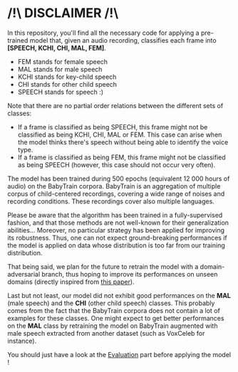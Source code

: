 # /!\ DISCLAIMER /!\

In this repository, you'll find all the necessary code for applying a pre-trained model that, given an audio recording, classifies each frame into **[SPEECH, KCHI, CHI, MAL, FEM]**.
- FEM stands for female speech
- MAL stands for male speech
- KCHI stands for key-child speech
- CHI stands for other child speech
- SPEECH stands for speech :)

Note that there are no partial order relations between the different sets of classes: 
- If a frame is classified as being SPEECH, this frame might not be classified as being KCHI, CHI, MAL or FEM. This case can arise when the model thinks there's speech without being able to identify the voice type.
- If a frame is classified as being FEM, this frame might not be classified as being SPEECH (however, this case should not occur very often).

The model has been trained during 500 epochs (equivalent 12 000 hours of audio) on the BabyTrain corpora.
BabyTrain is an aggregation of multiple corpus of child-centered recordings, covering a wide range of noises and recording conditions.
These recordings cover also multiple languages.

Please be aware that the algorithm has been trained in a fully-supervised fashion, and that those methods are not well-known for their generalization abilities...
Moreover, no particular strategy has been applied for improving its robustness. Thus, one can not expect ground-breaking performances if the model is applied on data whose distribution is too far from our training distribution.

That being said, we plan for the future to retrain the model with a domain-adversarial branch, thus hoping to improve its performances on unseen domains (directly inspired from [this paper](https://arxiv.org/abs/1910.10655)).

Last but not least, our model did not exhibit good performances on the **MAL** (male speech) and the **CHI** (other child speech) classes. This probably comes from the fact that the BabyTrain corpora does not contain a lot of examples for these classes. One might expect to get better performances on the **MAL** class by retraining the model on BabyTrain augmented with male speech extracted from another dataset (such as VoxCeleb for instance).

You should just have a look at the [Evaluation](./evaluations.md) part before applying the model !
